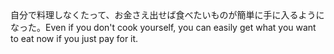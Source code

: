 <tr><td>自分で料理しなくたって、お金さえ出せば食べたいものが簡単に手に入るようになった。<td><tr><tr><td>Even if you don't cook yourself, you can easily get what you want to eat now if you just pay for it.<td><tr></table>

